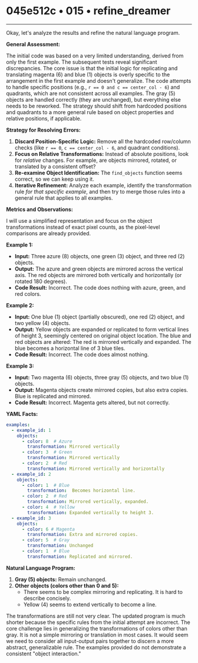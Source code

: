 # 045e512c • 015 • refine_dreamer

---
Okay, let's analyze the results and refine the natural language program.

**General Assessment:**

The initial code was based on a very limited understanding, derived from only the first example. The subsequent tests reveal significant discrepancies. The core issue is that the initial logic for replicating and translating magenta (6) and blue (1) objects is overly specific to the arrangement in the first example and doesn't generalize. The code attempts to handle specific positions (e.g., `r == 0 and c == center_col - 6`) and quadrants, which are not consistent across all examples. The gray (5) objects are handled correctly (they are unchanged), but everything else needs to be reworked. The strategy should shift from hardcoded positions and quadrants to a more general rule based on object properties and relative positions, if applicable.

**Strategy for Resolving Errors:**

1.  **Discard Position-Specific Logic:** Remove all the hardcoded row/column checks (like `r == 0`, `c == center_col - 6`, and quadrant conditions).
2.  **Focus on Relative Transformations:** Instead of absolute positions, look for *relative* changes. For example, are objects mirrored, rotated, or translated by a consistent offset?
3.  **Re-examine Object Identification:** The `find_objects` function seems correct, so we can keep using it.
4.  **Iterative Refinement:** Analyze each example, identify the transformation rule *for that specific example*, and then try to merge those rules into a general rule that applies to all examples.

**Metrics and Observations:**

I will use a simplified representation and focus on the object transformations instead of exact pixel counts, as the pixel-level comparisons are already provided.

**Example 1:**

*   **Input:** Three azure (8) objects, one green (3) object, and three red (2) objects.
*   **Output:** The azure and green objects are mirrored across the vertical axis. The red objects are mirrored both vertically and horizontally (or rotated 180 degrees).
*   **Code Result:** Incorrect. The code does nothing with azure, green, and red colors.

**Example 2:**

*   **Input:** One blue (1) object (partially obscured), one red (2) object, and two yellow (4) objects.
*   **Output:** Yellow objects are expanded or replicated to form vertical lines of height 3, seemingly centered on original object location. The blue and red objects are altered: The red is mirrored vertically and expanded. The blue becomes a horizontal line of 3 blue tiles.
*   **Code Result:** Incorrect. The code does almost nothing.

**Example 3:**

*   **Input:** Two magenta (6) objects, three gray (5) objects, and two blue (1) objects.
*   **Output:** Magenta objects create mirrored copies, but also extra copies. Blue is replicated and mirrored.
*    **Code Result:** Incorrect. Magenta gets altered, but not correctly.

**YAML Facts:**

```yaml
examples:
  - example_id: 1
    objects:
      - color: 8  # Azure
        transformation: Mirrored vertically
      - color: 3  # Green
        transformation: Mirrored vertically
      - color: 2  # Red
        transformation: Mirrored vertically and horizontally
  - example_id: 2
    objects:
      - color: 1  # Blue
        transformation:  Becomes horizontal line.
      - color: 2  # Red
        transformation: Mirrored vertically, expanded.
      - color: 4  # Yellow
        transformation: Expanded vertically to height 3.
  - example_id: 3
    objects:
      - color: 6 # Magenta
        transformation: Extra and mirrored copies.
      - color: 5  # Gray
        transformation: Unchanged
      - color: 1  # Blue
        transformation: Replicated and mirrored.
```

**Natural Language Program:**

1.  **Gray (5) objects:** Remain unchanged.
2.  **Other objects (colors other than 0 and 5):**
    - There seems to be complex mirroring and replicating. It is hard to describe concisely.
    - Yellow (4) seems to extend vertically to become a line.

The transformations are still not very clear. The updated program is much shorter because the specific rules from the initial attempt are incorrect. The core challenge lies in generalizing the transformations of colors other than gray. It is not a simple mirroring or translation in most cases. It would seem we need to consider all input-output pairs together to discern a more abstract, generalizable rule. The examples provided do not demonstrate a consistent "object interaction."

